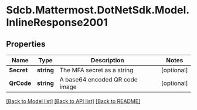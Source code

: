 # Sdcb.Mattermost.DotNetSdk.Model.InlineResponse2001
## Properties

Name | Type | Description | Notes
------------ | ------------- | ------------- | -------------
**Secret** | **string** | The MFA secret as a string | [optional] 
**QrCode** | **string** | A base64 encoded QR code image | [optional] 

[[Back to Model list]](../README.md#documentation-for-models) [[Back to API list]](../README.md#documentation-for-api-endpoints) [[Back to README]](../README.md)

